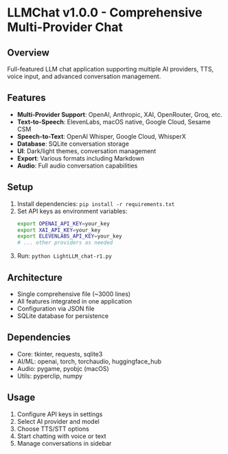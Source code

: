 # LLMChat v1.0.0 - Comprehensive Multi-Provider Chat

## Overview
Full-featured LLM chat application supporting multiple AI providers, TTS, voice input, and advanced conversation management.

## Features
- **Multi-Provider Support**: OpenAI, Anthropic, XAI, OpenRouter, Groq, etc.
- **Text-to-Speech**: ElevenLabs, macOS native, Google Cloud, Sesame CSM
- **Speech-to-Text**: OpenAI Whisper, Google Cloud, WhisperX
- **Database**: SQLite conversation storage
- **UI**: Dark/light themes, conversation management
- **Export**: Various formats including Markdown
- **Audio**: Full audio conversation capabilities

## Setup
1. Install dependencies: `pip install -r requirements.txt`
2. Set API keys as environment variables:
   ```bash
   export OPENAI_API_KEY=your_key
   export XAI_API_KEY=your_key
   export ELEVENLABS_API_KEY=your_key
   # ... other providers as needed
   ```
3. Run: `python LightLLM_chat-r1.py`

## Architecture
- Single comprehensive file (~3000 lines)
- All features integrated in one application
- Configuration via JSON file
- SQLite database for persistence

## Dependencies
- Core: tkinter, requests, sqlite3
- AI/ML: openai, torch, torchaudio, huggingface_hub
- Audio: pygame, pyobjc (macOS)
- Utils: pyperclip, numpy

## Usage
1. Configure API keys in settings
2. Select AI provider and model
3. Choose TTS/STT options
4. Start chatting with voice or text
5. Manage conversations in sidebar